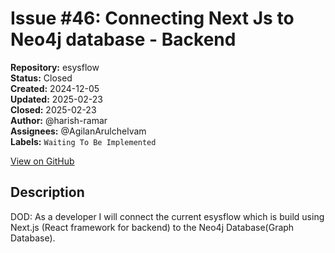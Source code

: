 # Issue #46: Connecting Next Js to Neo4j database - Backend

**Repository:** esysflow  
**Status:** Closed  
**Created:** 2024-12-05  
**Updated:** 2025-02-23  
**Closed:** 2025-02-23  
**Author:** @harish-ramar  
**Assignees:** @AgilanArulchelvam  
**Labels:** `Waiting To Be Implemented`  

[View on GitHub](https://github.com/Simtestlab/esysflow/issues/46)

## Description

DOD: As a developer I will connect the current esysflow which is build using Next.js (React framework for backend) to the Neo4j Database(Graph Database).